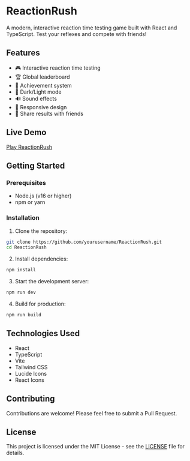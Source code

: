 # ReactionRush

A modern, interactive reaction time testing game built with React and TypeScript. Test your reflexes and compete with friends!

## Features

- 🎮 Interactive reaction time testing
- 🏆 Global leaderboard
- 🏅 Achievement system
- 🌙 Dark/Light mode
- 🔊 Sound effects
- 📱 Responsive design
- 🔗 Share results with friends

## Live Demo

[Play ReactionRush](https://yourusername.github.io/ReactionRush/)

## Getting Started

### Prerequisites

- Node.js (v16 or higher)
- npm or yarn

### Installation

1. Clone the repository:
```bash
git clone https://github.com/yourusername/ReactionRush.git
cd ReactionRush
```

2. Install dependencies:
```bash
npm install
```

3. Start the development server:
```bash
npm run dev
```

4. Build for production:
```bash
npm run build
```

## Technologies Used

- React
- TypeScript
- Vite
- Tailwind CSS
- Lucide Icons
- React Icons

## Contributing

Contributions are welcome! Please feel free to submit a Pull Request.

## License

This project is licensed under the MIT License - see the [LICENSE](LICENSE) file for details. 